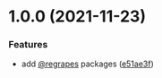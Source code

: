 # 1.0.0 (2021-11-23)


### Features

* add [@regrapes](https://github.com/regrapes) packages ([e51ae3f](https://github.com/regrapes/stylelint-config-scss/commit/e51ae3ff9d4eebbcb63348dd3bef3e2523ed7060))

